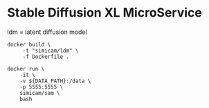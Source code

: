 # Stable Diffusion XL MicroService

ldm = latent diffusion model

```
docker build \
     -t "simicam/ldm" \
     -f Dockerfile .
```

```
docker run \
    -it \
    -v ${DATA_PATH}:/data \
    -p 5555:5555 \
    simicam/sam \
    bash
```